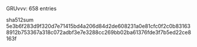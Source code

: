 GRUvvv: 658 entries

sha512sum 5e3b6f283d9f320d7e71415bd4a206d84d2de608231a0e81cfc0f2c0b831638912b753367a318c072adbf3e7e3288cc269bb02ba61376fde3f7b5ed22ce8163f